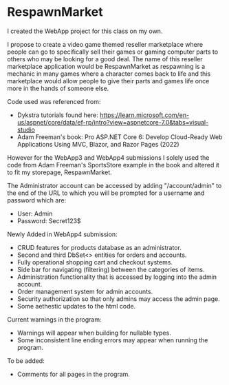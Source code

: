 # RespawnMarket

I created the WebApp project for this class on my own.

I propose to create a video game themed reseller marketplace where people can go to specifically sell their games or gaming computer parts to others who may be looking for a good deal. The name of this reseller marketplace application would be RespawnMarket as respawning is a mechanic in many games where a character comes back to life and this marketplace would allow people to give their parts and games life once more in the hands of someone else.

Code used was referenced from:
- Dykstra tutorials found here: https://learn.microsoft.com/en-us/aspnet/core/data/ef-rp/intro?view=aspnetcore-7.0&tabs=visual-studio
- Adam Freeman's book: Pro ASP.NET Core 6: Develop Cloud-Ready Web Applications Using MVC, Blazor, and Razor Pages (2022)

However for the WebApp3 and WebApp4 submissions I solely used the code from Adam Freeman's SportsStore example in the book and altered it to fit my storepage, RespawnMarket.

The Administrator account can be accessed by adding "/account/admin" to the end of the URL to which you will be prompted for a username and password which are:
- User: Admin
- Password: Secret123$

Newly Added in WebApp4 submission:
- CRUD features for products database as an administrator.
- Second and third DbSet<> entities for orders and accounts.
- Fully operational shopping cart and checkout systems.
- Side bar for navigating (filtering) between the categories of items.
- Administration functionality that is accessed by logging into the admin account.
- Order management system for admin accounts.
- Security authorization so that only admins may access the admin page.
- Some aethestic updates to the html code.

Current warnings in the program:
- Warnings will appear when building for nullable types.
- Some inconsistent line ending errors may appear when running the program.

To be added:
- Comments for all pages in the program.
